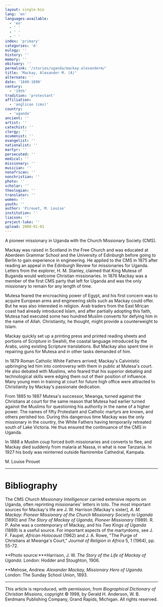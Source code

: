 ```yaml
---
layout: single-bio
lang: 'en'
languages-available:
  - 'en'
  - ' '
  - ' '
  - ' '
index: 'primary'
categories: 'm'
eulogy: ''
history: ''
memory: ''
obituary: ''
permalink: '/stories/uganda/mackay-alexanderm/'
title: 'Mackay, Alexander M. (A)'
alternate: ''
date: '1849-1890'
century:
  - '19th'
tradition: 'protestant'
affiliation:
  - 'anglican (cms)'
country:
  - 'uganda'
ancient: ''
artist: ''
catechist: ''
clergy: ''
ecumenist: ''
evangelist: ''
nationalist: ''
martyr: ''
persecuted: ''
medical: ''
missionary: ''
musician: ''
nonafrican: ''
nonchristian: ''
photo: ''
scholar: ''
theologian: ''
translator: ''
women: ''
youth: ''
author: 'Pirouet, M. Louise'
institution: ''
liaison: ''
project-luke: ''
upload: 2000-01-01
---
```



A pioneer missionary in Uganda with the Church Missionary Society (CMS).

Mackay was raised in Scotland in the Free Church and was educated at Aberdeen Grammar School and the University of Edinburgh before going to Berlin to gain experience in engineering. He applied to the CMS in 1875 after reading an appeal in the Edinburgh Review for missionaries for Uganda. Letters from the explorer, H. M. Stanley, claimed that King Mutesa of Buganda would welcome Christian missionaries. In 1876 Mackay was a member of the first CMS party that left for Uganda and was the only missionary to remain for any length of time.

Mutesa feared the encroaching power of Egypt, and his first concern was to acquire European arms and engineering skills such as Mackay could offer. But he was also interested in religion. Arab traders from the East Mrican coast had already introduced Islam, and after partially adopting this faith, Mutesa had executed some two hundred Muslim converts for defying him in the name of Allah. Christianity, he thought, might provide a counterweight to Islam.

Mackay quickly set up a printing press and printed reading sheets and portions of Scripture in Swahili, the coastal language introduced by the Arabs, using existing Scripture translations. But Mackay also spent time in repairing guns for Mutesa and in other tasks demanded of him.

In 1879 Roman Catholic White Fathers arrived; Mackay's Calvinistic upbringing led him into controversy with them in public at Mutesa's court. He also debated with Muslims, who feared that his superior debating and technological skills were edging them out of their position of influence. Many young men in training at court for future high office were attracted to Christianity by Mackay's passionate dedication.

From 1885 to 1887 Mutesa's successor, Mwanga, turned against the Christians at court for the same reason that Mutesa had earlier turned against the Muslims for questioning his authority in the name of a higher power. The names of fifty Protestant and Catholic martyrs are known, and others perished too. During this dangerous time Mackay was the only missionary in the country, the White Fathers having temporarily retreated south of Lake Victoria. He thus ensured the continuance of the CMS in Uganda.

In 1888 a Muslim coup forced both missionaries and converts to flee, and Mackay died suddenly from malaria at Nassa, in what is now Tanzania. In 1927 his body was reinterred outside Namirembe Cathedral, Kampala.

M. Louise Pirouet

---

# Bibliography

The CMS *Church Missionary Intelligencer* carried extensive reports on Uganda, often reprinting missionaries' letters in toto. The most important sources for Mackay's life are J. W. Harrison [Mackay's sister], *A. M. Mackay: Pioneer Missionary of the Church Missionary Society to Uganda* (1890) and *The Story of Mackay of Uganda, Pioneer Missionary* (1989). R. P. Ashe was a contemporary of Mackay, and his *Two Kings of Uganda* (1889) is a useful source. For important aspects of the martyrdoms, see J. F. Faupel, *African Holocaust* (1962) and J. A. Rowe, "The Purge of Christians at Mwanga's Court," *Journal of Religion in Africa* 5, 1 (1964), pp. 55-72.

**Photo source:***Harrison, J. W. *The Story of the Life of Mackay of Uganda.* London: Hodder and Stoughton, 1906.

**Melrose, Andrew. *Alexander Mackay, Missionary Hero of Uganda.* London: The Sunday School Union, 1893.

---

This article is reproduced, with permission, from *Biographical Dictionary of Christian Missions*,   copyright &copy; 1998, by Gerald H. Anderson, W. B. Eerdmans Publishing Company, Grand Rapids, Michigan.  All rights reserved.